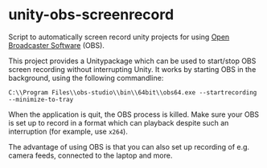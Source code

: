 # unity-obs-screenrecord
Script to automatically screen record unity projects for using [Open Broadcaster Software](https://obsproject.com/) (OBS).

This project provides a Unitypackage which can be used to start/stop OBS screen recording without interrupting Unity. It works by starting OBS in the background, using the following commandline:

`C:\\Program Files\\obs-studio\\bin\\64bit\\obs64.exe --startrecording --minimize-to-tray`

When the application is quit, the OBS process is killed. Make sure your OBS is set up to record in a format which can playback despite such an interruption (for example, use `x264`).

The advantage of using OBS is that you can also set up recording of e.g. camera feeds, connected to the laptop and more.
